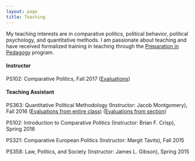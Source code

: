 ```yaml
---
layout: page
title: Teaching
---
```


My teaching interests are in comparative politics, political behavior, political psychology, and quantitative methods. I am passionate about teaching and have received formalized training in teaching through the [Preparation in Pedagogy](https://teachingcenter.wustl.edu/programs/graduate-students-postdocs/professional-development/preparation-in-pedagogy-pip/) program.

#### Instructor

PS102: Comparative Politics, Fall 2017 ([Evaluations](https://www.dropbox.com/s/iahufi84zhapknm/Evals-U25-102-14lv2lx.pdf?dl=0))  

#### Teaching Assistant

PS363: Quantitative Political Methodology (Instructor: Jacob Montgomery), Fall 2016
([Evaluations from entire class](https://www.dropbox.com/s/52aqdz4gzfipgds/Instructor-Report-for-Jae-Hee-Jung-FL2016.L.L32.363.01-Quantitative-Political-Methodology-26gvw6u-2.pdf?dl=0))
([Evaluations from section](https://www.dropbox.com/s/995zah8ff112htx/Instructor-Report-for-Jae-Hee-Jung-FL2016.L.L32.363.D-Quantitative-Political-Methodology_4a7b5271-75d7-4941-b2b1-5f74847d2613en-US-278icyf-2.pdf?dl=0))

PS102: Introduction to Comparative Politics (Instructor: Brian F. Crisp), Spring 2016

PS321: Comparative European Politics (Instructor: Margit Tavits), Fall 2015

PS358: Law, Politics, and Society (Instructor: James L. Gibson), Spring 2015
